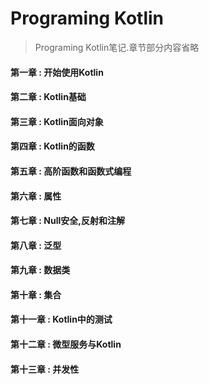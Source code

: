 # Programing Kotlin

> Programing Kotlin笔记.章节部分内容省略

#### 第一章 : 开始使用Kotlin

#### 第二章 : Kotlin基础

#### 第三章 : Kotlin面向对象

#### 第四章 : Kotlin的函数

#### 第五章 : 高阶函数和函数式编程

#### 第六章 : 属性

#### 第七章 : Null安全,反射和注解

#### 第八章 : 泛型

#### 第九章 : 数据类

#### 第十章 : 集合

#### 第十一章 : Kotlin中的测试

#### 第十二章 : 微型服务与Kotlin

#### 第十三章 : 并发性